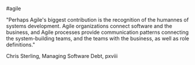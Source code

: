 #agile

"Perhaps Agile's biggest contribution is the recognition of the humannes of systems development. Agile organizations connect software and the business, and Agile processes provide communication patterns connecting the system-building teams, and the teams with the business, as well as role definitions."

Chris Sterling, Managing Software Debt, pxviii